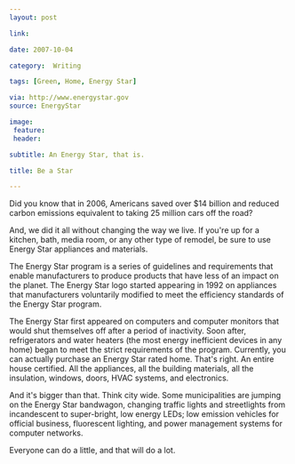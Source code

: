 ```yaml
---
layout: post

link: 

date: 2007-10-04

category:  Writing 

tags: [Green, Home, Energy Star]

via: http://www.energystar.gov
source: EnergyStar

image:
 feature: 
 header: 

subtitle: An Energy Star, that is. 

title: Be a Star

---
```



Did you know that in 2006, Americans saved over $14 billion and reduced carbon emissions equivalent to taking 25 million cars off the road?

And, we did it all without changing the way we live. If you're up for a kitchen, bath, media room, or any other type of remodel, be sure to use Energy Star appliances and materials.

The Energy Star program is a series of guidelines and requirements that enable manufacturers to produce products that have less of an impact on the planet. The Energy Star logo started appearing in 1992 on appliances that manufacturers voluntarily modified to meet the efficiency standards of the Energy Star program.

The Energy Star first appeared on computers and computer monitors that would shut themselves off after a period of inactivity. Soon after, refrigerators and water heaters (the most energy inefficient devices in any home) began to meet the strict requirements of the program. Currently, you can actually purchase an Energy Star rated home. That's right. An entire house certified. All the appliances, all the building materials, all the insulation, windows, doors, HVAC systems, and electronics.

And it's bigger than that. Think city wide. Some municipalities are jumping on the Energy Star bandwagon, changing traffic lights and streetlights from incandescent to super-bright, low energy LEDs; low emission vehicles for official business, fluorescent lighting, and power management systems for computer networks.

Everyone can do a little, and that will do a lot.

